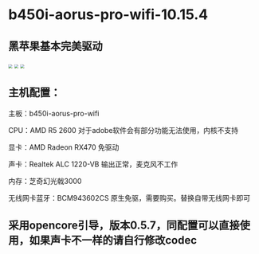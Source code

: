 # b450i-aorus-pro-wifi-10.15.4

## 黑苹果基本完美驱动



<img src="https://emiya.oss-cn-shanghai.aliyuncs.com/%E5%85%B3%E4%BA%8E%E6%9C%AC%E6%9C%BAryzen.png" style="zoom:50%;" />



<img src="https://emiya.oss-cn-shanghai.aliyuncs.com/b450%E9%9F%B3%E9%A2%91.png" style="zoom:50%;" />



<img src="https://emiya.oss-cn-shanghai.aliyuncs.com/WiFi%E8%93%9D%E7%89%99.png" style="zoom:50%;" />



## 主机配置：

主板：b450i-aorus-pro-wifi 

CPU：AMD R5 2600   对于adobe软件会有部分功能无法使用，内核不支持

显卡：AMD Radeon RX470  免驱动

声卡：Realtek ALC 1220-VB   输出正常，麦克风不工作

内存：芝奇幻光戟3000

无线网卡蓝牙：BCM943602CS   原生免驱，需要购买。替换自带无线网卡即可



## 采用opencore引导，版本0.5.7，同配置可以直接使用，如果声卡不一样的请自行修改codec






